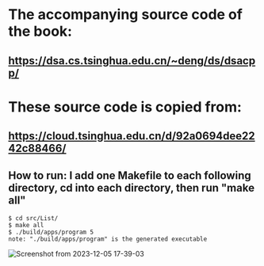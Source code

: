 
# The accompanying source code of the book:
## https://dsa.cs.tsinghua.edu.cn/~deng/ds/dsacpp/
# These source code is copied from:
## https://cloud.tsinghua.edu.cn/d/92a0694dee2242c88466/

## How to run: I add one Makefile to each following directory, cd into each directory, then run "make all"
```
$ cd src/List/
$ make all
$ ./build/apps/program 5
note: "./build/apps/program" is the generated executable
```
![Screenshot from 2023-12-05 17-39-03](https://github.com/OccupyMars2025/dengjunhui-data-structure-cpp-source-code/assets/31559413/e23cb3b9-cf8d-4de0-84fb-787ac180b504)
